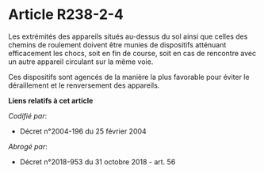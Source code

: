 # Article R238-2-4

Les extrémités des appareils situés au-dessus du sol ainsi que celles des chemins de roulement doivent être munies de
dispositifs atténuant efficacement les chocs, soit en fin de course, soit en cas de rencontre avec un autre appareil
circulant sur la même voie.

Ces dispositifs sont agencés de la manière la plus favorable pour éviter le déraillement et le renversement des appareils.

**Liens relatifs à cet article**

_Codifié par_:

  - Décret n°2004-196 du 25 février 2004

_Abrogé par_:

  - Décret n°2018-953 du 31 octobre 2018 - art. 56
